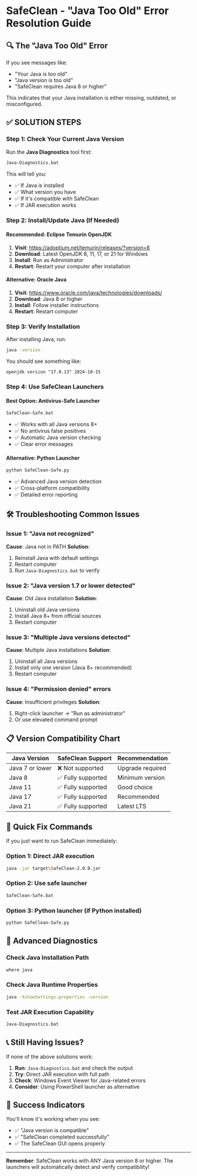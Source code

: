 # SafeClean - "Java Too Old" Error Resolution Guide

## 🔍 The "Java Too Old" Error

If you see messages like:
- "Your Java is too old"
- "Java version is too old"
- "SafeClean requires Java 8 or higher"

This indicates that your Java installation is either missing, outdated, or misconfigured.

## ✅ **SOLUTION STEPS**

### Step 1: Check Your Current Java Version
Run the **Java Diagnostics** tool first:
```bash
Java-Diagnostics.bat
```

This will tell you:
- ✅ If Java is installed
- ✅ What version you have
- ✅ If it's compatible with SafeClean
- ✅ If JAR execution works

### Step 2: Install/Update Java (If Needed)

#### **Recommended: Eclipse Temurin OpenJDK**
1. **Visit**: https://adoptium.net/temurin/releases/?version=8
2. **Download**: Latest OpenJDK 8, 11, 17, or 21 for Windows
3. **Install**: Run as Administrator
4. **Restart**: Restart your computer after installation

#### **Alternative: Oracle Java**
1. **Visit**: https://www.oracle.com/java/technologies/downloads/
2. **Download**: Java 8 or higher
3. **Install**: Follow installer instructions
4. **Restart**: Restart computer

### Step 3: Verify Installation
After installing Java, run:
```bash
java -version
```

You should see something like:
```
openjdk version "17.0.13" 2024-10-15
```

### Step 4: Use SafeClean Launchers

#### **Best Option: Antivirus-Safe Launcher**
```bash
SafeClean-Safe.bat
```
- ✅ Works with all Java versions 8+
- ✅ No antivirus false positives
- ✅ Automatic Java version checking
- ✅ Clear error messages

#### **Alternative: Python Launcher**
```bash
python SafeClean-Safe.py
```
- ✅ Advanced Java version detection
- ✅ Cross-platform compatibility
- ✅ Detailed error reporting

## 🛠️ **Troubleshooting Common Issues**

### Issue 1: "Java not recognized"
**Cause**: Java not in PATH
**Solution**: 
1. Reinstall Java with default settings
2. Restart computer
3. Run `Java-Diagnostics.bat` to verify

### Issue 2: "Java version 1.7 or lower detected"
**Cause**: Old Java installation
**Solution**:
1. Uninstall old Java versions
2. Install Java 8+ from official sources
3. Restart computer

### Issue 3: "Multiple Java versions detected"
**Cause**: Multiple Java installations
**Solution**:
1. Uninstall all Java versions
2. Install only one version (Java 8+ recommended)
3. Restart computer

### Issue 4: "Permission denied" errors
**Cause**: Insufficient privileges
**Solution**:
1. Right-click launcher → "Run as administrator"
2. Or use elevated command prompt

## 📋 **Version Compatibility Chart**

| Java Version | SafeClean Support | Recommendation |
|--------------|-------------------|----------------|
| Java 7 or lower | ❌ Not supported | Upgrade required |
| Java 8 | ✅ Fully supported | Minimum version |
| Java 11 | ✅ Fully supported | Good choice |
| Java 17 | ✅ Fully supported | Recommended |
| Java 21 | ✅ Fully supported | Latest LTS |

## 🎯 **Quick Fix Commands**

If you just want to run SafeClean immediately:

### Option 1: Direct JAR execution
```bash
java -jar target\SafeClean-2.0.0.jar
```

### Option 2: Use safe launcher
```bash
SafeClean-Safe.bat
```

### Option 3: Python launcher (if Python installed)
```bash
python SafeClean-Safe.py
```

## 🔧 **Advanced Diagnostics**

### Check Java Installation Path
```bash
where java
```

### Check Java Runtime Properties
```bash
java -XshowSettings:properties -version
```

### Test JAR Execution Capability
```bash
Java-Diagnostics.bat
```

## 📞 **Still Having Issues?**

If none of the above solutions work:

1. **Run**: `Java-Diagnostics.bat` and check the output
2. **Try**: Direct JAR execution with full path
3. **Check**: Windows Event Viewer for Java-related errors
4. **Consider**: Using PowerShell launcher as alternative

## 🎉 **Success Indicators**

You'll know it's working when you see:
- ✅ "Java version is compatible"
- ✅ "SafeClean completed successfully"
- ✅ The SafeClean GUI opens properly

---

**Remember**: SafeClean works with ANY Java version 8 or higher. The launchers will automatically detect and verify compatibility!
